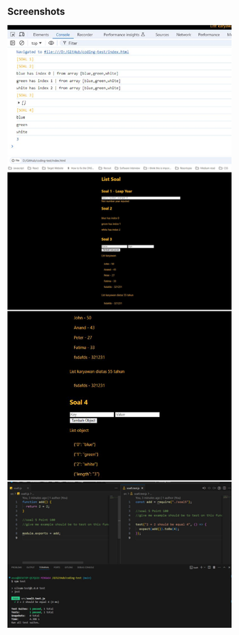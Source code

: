 ## Screenshots

![Screenshot 1](screenshot%20hasil/Soal%201-4%20Console%20Log.jpg)
![Screenshot 2](screenshot%20hasil/Soal%201-3.jpg)
![Screenshot 3](screenshot%20hasil/Soal%204.jpg)
![Screenshot 3](screenshot%20hasil/Soal%205.jpg)
